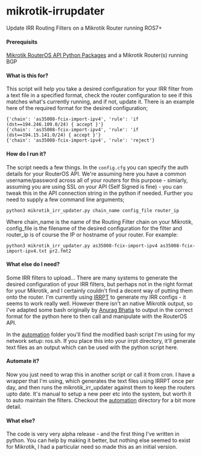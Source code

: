 # mikrotik-irrupdater
Update IRR Routing Filters on a Mikrotik Router running ROS7+

#### Prerequisits

[Mikrotik RouterOS API Python Packages](https://pypi.org/project/RouterOS-api/) and a Mikrotik Router(s) running BGP

#### What is this for?

This script will help you take a desired configuration for your IRR filter from a text file in a specified format, check the router configuration to see if this matches what's currently running, and if not, update it.  There is an example here of the required format for the desired configuration;

```
{'chain': 'as35008-fcix-import-ipv4', 'rule': 'if (dst==194.246.109.0/24) { accept }'}
{'chain': 'as35008-fcix-import-ipv4', 'rule': 'if (dst==194.15.141.0/24) { accept }'}
{'chain': 'as35008-fcix-import-ipv4', 'rule': 'reject'}
````
#### How do I run it?

The script needs a few things.  In the ```config.cfg``` you can specify the auth details for your RouterOS API.  We're assuming here you have a common username/password across all of your routers for this purpose - simiarly, assuming you are using SSL on your API (Self Signed is fine) - you can tweak this in the API connection string in the python if needed.  Further you need to supply a few command line arguments;
````
python3 mikrotik_irr_updater.py chain_name config_file router_ip
````
Where chain_name is the name of the Routing Filter chain on your Mikrotik, config_file is the filename of the desired configuration for the filter and router_ip is of course the IP or hostname of your router.  For example:
````
python3 mikrotik_irr_updater.py as35008-fcix-import-ipv4 as35008-fcix-import-ipv4.txt pr2.fmt2
````

#### What else do I need?

Some IRR filters to upload...  There are many systems to generate the desired configuration of your IRR filters, but perhaps not in the right format for your Mikrotik, and I certainly couldn't find a decent way of putting them onto the router.  I'm currently using [IRRPT](https://github.com/6connect/irrpt) to generate my IRR configs - it seems to work really well.  However there isn't an native Mikrotik output, so I've adapted some bash originally by [Anurag Bhatia](https://anuragbhatia.com/2017/04/networking/isp-column/route-filter-generation-for-mikrotik-routeros-via-irr/) to output in the correct format for the python here to then call and manipulate with the RouterOS API.

In the [automation](automation) folder you'll find the modified bash script I'm using for my network setup: ros.sh.  If you place this into your irrpt directory, it'll generate text files as an output which can be used with the python script here.

#### Automate it?

Now you just need to wrap this in another script or call it from cron.  I have a wrapper that I'm using, which generates the text files using IRRPT once per day, and then runs the mikrotik_irr_updater against them to keep the routers upto date.  It's manual to setup a new peer etc into the system, but worth it to auto maintain the filters.  Checkout the [automation](automation) directory for a bit more detail.

#### What else?

The code is very very alpha release - and the first thing I've written in python.  You can help by making it better, but nothing else seemed to exist for Mikrotik, I had a particular need so made this as an initial version.
